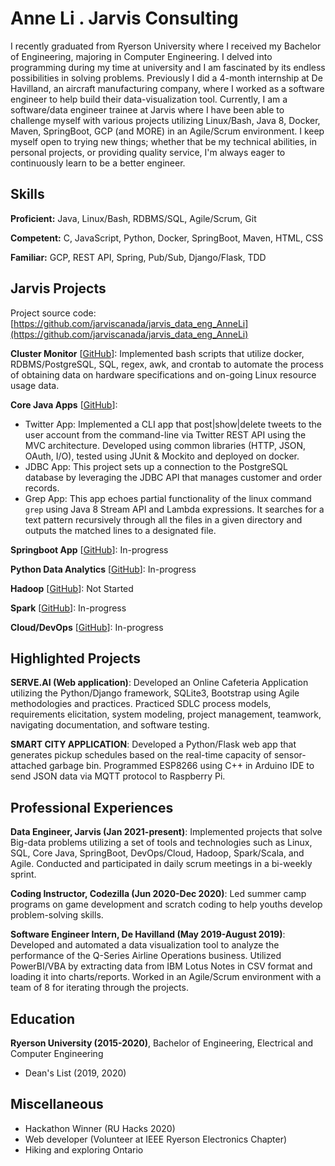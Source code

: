 # Anne Li . Jarvis Consulting

I recently graduated from Ryerson University where I received my Bachelor of Engineering, majoring in Computer Engineering. I delved into programming during my time at university and I am fascinated by its endless possibilities in solving problems. Previously I did a 4-month internship at De Havilland, an aircraft manufacturing company, where I worked as a software engineer to help build their data-visualization tool. Currently, I am a software/data engineer trainee at Jarvis where I have been able to challenge myself with various projects utilizing Linux/Bash, Java 8, Docker, Maven, SpringBoot, GCP (and MORE) in an Agile/Scrum environment. I keep myself open to trying new things; whether that be my technical abilities, in personal projects, or providing quality service, I'm always eager to continuously learn to be a better engineer.

## Skills

**Proficient:** Java, Linux/Bash, RDBMS/SQL, Agile/Scrum, Git

**Competent:** C, JavaScript, Python, Docker, SpringBoot, Maven, HTML, CSS

**Familiar:** GCP, REST API, Spring, Pub/Sub, Django/Flask, TDD

## Jarvis Projects

Project source code: [https://github.com/jarviscanada/jarvis_data_eng_AnneLi](https://github.com/jarviscanada/jarvis_data_eng_AnneLi)


**Cluster Monitor** [[GitHub](https://github.com/jarviscanada/jarvis_data_eng_AnneLi/tree/master/linux_sql)]: Implemented bash scripts that utilize docker, RDBMS/PostgreSQL, SQL, regex, awk, and crontab to automate the process of obtaining data on hardware specifications and on-going Linux resource usage data.

**Core Java Apps** [[GitHub](https://github.com/jarviscanada/jarvis_data_eng_AnneLi/tree/master/core_java)]:
      
  - Twitter App: Implemented a CLI app that post|show|delete tweets to the user account from the command-line via Twitter REST API using the MVC architecture. Developed using common libraries (HTTP, JSON, OAuth, I/O), tested using JUnit & Mockito and deployed on docker.
  - JDBC App: This project sets up a connection to the PostgreSQL database by leveraging the JDBC API that manages customer and order records.
  - Grep App: This app echoes partial functionality of the linux command `grep` using Java 8 Stream API and Lambda expressions. It searches for a text pattern recursively through all the files in a given directory and outputs the matched lines to a designated file.

**Springboot App** [[GitHub](https://github.com/jarviscanada/jarvis_data_eng_AnneLi/tree/master/springboot)]: In-progress

**Python Data Analytics** [[GitHub](https://github.com/jarviscanada/jarvis_data_eng_AnneLi/tree/master/python_data_anlytics)]: In-progress

**Hadoop** [[GitHub](https://github.com/jarviscanada/jarvis_data_eng_AnneLi/tree/master/hadoop)]: Not Started

**Spark** [[GitHub](https://github.com/jarviscanada/jarvis_data_eng_AnneLi/tree/master/spark)]: In-progress

**Cloud/DevOps** [[GitHub](https://github.com/jarviscanada/jarvis_data_eng_AnneLi/tree/master/cloud_devops)]: In-progress


## Highlighted Projects
**SERVE.AI (Web application)**: Developed an Online Cafeteria Application utilizing the Python/Django framework, SQLite3, Bootstrap using Agile methodologies and practices. Practiced SDLC process models, requirements elicitation, system modeling, project management, teamwork, navigating documentation, and software testing.

**SMART CITY APPLICATION**: Developed a Python/Flask web app that generates pickup schedules based on the real-time capacity of sensor-attached garbage bin. Programmed ESP8266 using C++ in Arduino IDE to send JSON data via MQTT protocol to Raspberry Pi.


## Professional Experiences

**Data Engineer, Jarvis (Jan 2021-present)**: Implemented projects that solve Big-data problems utilizing a set of tools and technologies such as Linux, SQL, Core Java, SpringBoot, DevOps/Cloud, Hadoop, Spark/Scala, and Agile. Conducted and participated in daily scrum meetings in a bi-weekly sprint. 

**Coding Instructor, Codezilla (Jun 2020-Dec 2020)**: Led summer camp programs on game development and scratch coding to help youths develop problem-solving skills.

**Software Engineer Intern, De Havilland (May 2019-August 2019)**: Developed and automated a data visualization tool to analyze the performance of the Q-Series Airline Operations business. Utilized PowerBI/VBA by extracting data from IBM Lotus Notes in CSV format and loading it into charts/reports. Worked in an Agile/Scrum environment with a team of 8 for iterating through the projects.


## Education
**Ryerson University (2015-2020)**, Bachelor of Engineering, Electrical and Computer Engineering
- Dean's List (2019, 2020)


## Miscellaneous
- Hackathon Winner (RU Hacks 2020)
- Web developer (Volunteer at IEEE Ryerson Electronics Chapter)
- Hiking and exploring Ontario